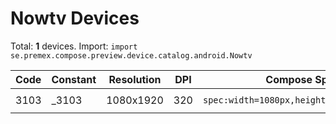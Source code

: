 # Nowtv Devices

Total: **1** devices. Import: `import se.premex.compose.preview.device.catalog.android.Nowtv`

| Code | Constant | Resolution | DPI | Compose Spec | Preview Usage |
|------|----------|------------|-----|-------------|---------------|
| 3103 | _3103 | 1080x1920 | 320 | `spec:width=1080px,height=1920px,dpi=320` | `@Preview(device = Nowtv._3103)` |

<!-- Generated automatically. Do not edit manually. -->
